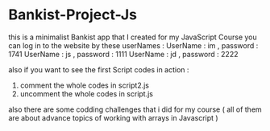 # Bankist-Project-Js
this is a minimalist Bankist app that I created for my JavaScript Course
you can log in to the website by these userNames : 
UserName : im , password : 1741
UserName : js , password : 1111
UserName : jd , password : 2222

also if you want to see the first Script codes in action :
1. comment the whole codes in script2.js
2. uncomment the whole codes in script.js

also there are some codding challenges that i did for my course ( all of them are about advance topics of working with arrays in Javascript )
